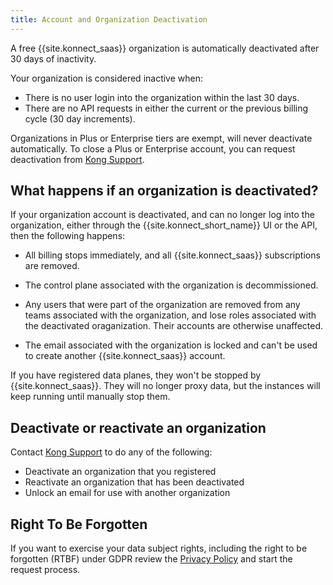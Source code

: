 ```yaml
---
title: Account and Organization Deactivation
---
```


A free {{site.konnect_saas}} organization is automatically deactivated after 30
days of inactivity.

Your organization is considered inactive when:
* There is no user login into the organization within the last 30 days.
* There are no API requests in either the current or the previous billing cycle
(30 day increments).

Organizations in Plus or Enterprise tiers are exempt, will never deactivate automatically. To close a Plus or Enterprise account, you can
request deactivation from [Kong Support](https://support.konghq.com/).

## What happens if an organization is deactivated?

If your organization account is deactivated, and can no longer log into the
organization, either through the {{site.konnect_short_name}} UI or the API, then the following happens:

* All billing stops immediately, and all {{site.konnect_saas}} subscriptions
are removed.

* The control plane associated with the organization is decommissioned.

* Any users that were part of the organization are removed from any teams
associated with the organization, and lose roles associated with the deactivated oraganization.
Their accounts are otherwise unaffected.

* The email associated with the organization is locked and can't be used to
create another {{site.konnect_saas}} account.

If you have registered data planes, they won't be
stopped by {{site.konnect_saas}}. They will no longer proxy data, but the
instances will keep running until manually stop them.

## Deactivate or reactivate an organization

Contact [Kong Support](https://support.konghq.com/) to do any of the following:
* Deactivate an organization that you registered
* Reactivate an organization that has been deactivated
* Unlock an email for use with another organization


## Right To Be Forgotten

If you want to exercise your data subject rights, including the right to be forgotten (RTBF) under GDPR review the [Privacy Policy](https://konghq.com/privacy) and start the request process.